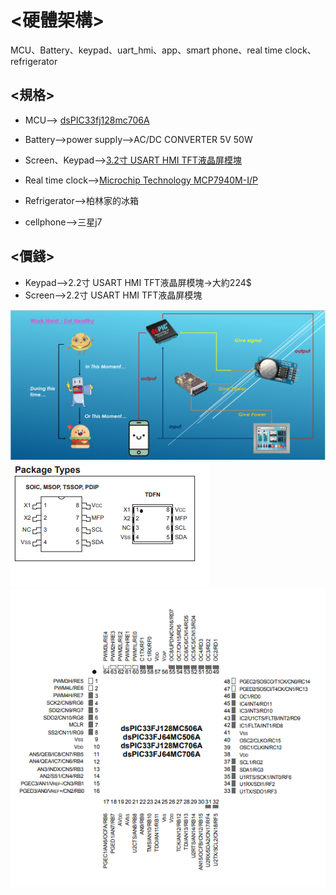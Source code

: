 # <硬體架構>
MCU、Battery、keypad、uart_hmi、app、smart phone、real time clock、refrigerator
## <規格>
*   MCU--> [dsPIC33fj128mc706A](http://ww1.microchip.com/downloads/en/DeviceDoc/70594d.pdf)
   
*   Battery-->power supply-->AC/DC CONVERTER 5V 50W

*   Screen、Keypad-->[3.2寸 USART HMI TFT液晶屏模塊](https://item.taobao.com/item.htm?spm=a230r.1.14.1.5b7d3f54I5B5Wd&id=561727164788&ns=1&abbucket=3#detail)
   
*   Real time clock-->[Microchip Technology MCP7940M-I/P](http://ww1.microchip.com/downloads/en/devicedoc/20002292b.pdf)
   
*   Refrigerator-->柏林家的冰箱
   
*   cellphone-->三星j7

 
## <價錢>

*   Keypad-->2.2寸 USART HMI TFT液晶屏模塊->大約224$
*   Screen-->2.2寸 USART HMI TFT液晶屏模塊
   
  ![硬體架構](https://github.com/midterm2/fresh_food/blob/1105104230-RTC/image/%E7%A1%AC%E9%AB%94%E6%9E%B6%E6%A7%8B.png)
  ![RTC接線圖](https://github.com/midterm2/fresh_food/blob/1105104230-RTC/image/RTC%E6%8E%A5%E7%B7%9A%E5%9C%96.png) 
  ![dsPIC33fj128mc706A](https://github.com/midterm2/fresh_food/blob/1105104230-RTC/image/MCU%E6%8E%A5%E7%B7%9A%E5%9C%96.png)

